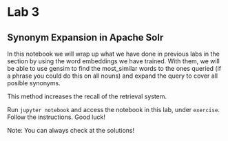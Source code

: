 # Lab 3
## Synonym Expansion in Apache Solr

In this notebook we will wrap up what we have done in previous labs in the section by using the word embeddings we have trained.
With them, we will be able to use gensim to find the most_similar words to the ones queried (if a phrase you could do this on all nouns) and expand the query to cover all posible synonyms.

This method increases the recall of the retrieval system.

Run `jupyter notebook` and access the notebook in this lab, under `exercise`. Follow the instructions. Good luck!

Note: You can always check at the solutions!

